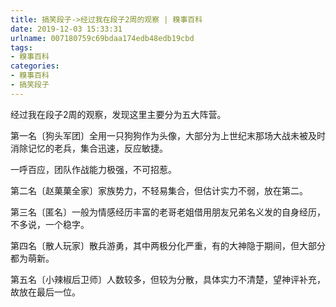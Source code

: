 ```yaml
---
title: 搞笑段子->经过我在段子2周的观察 | 糗事百科
date: 2019-12-03 15:33:31
urlname: 007180759c69bdaa174edb48edb19cbd
tags: 
- 糗事百科
categories:
- 糗事百科
- 搞笑段子
---
```

经过我在段子2周的观察，发现这里主要分为五大阵营。

第一名〔狗头军团〕全用一只狗狗作为头像，大部分为上世纪末那场大战未被及时消除记忆的老兵，集合迅速，反应敏捷。

一呼百应，团队作战能力极强，不可招惹。

第二名〔赵菓菓全家〕家族势力，不轻易集合，但估计实力不弱，放在第二。

第三名〔匿名〕一般为情感经历丰富的老哥老姐借用朋友兄弟名义发的自身经历，不多说，一个稳字。

第四名〔散人玩家〕散兵游勇，其中两极分化严重，有的大神隐于期间，但大部分都为萌新。

第五名〔小辣椒后卫师〕人数较多，但较为分散，具体实力不清楚，望神评补充，故放在最后一位。


